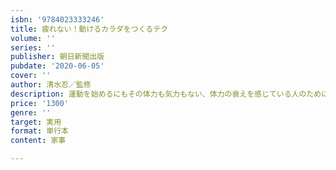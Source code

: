 ```yaml
---
isbn: '9784023333246'
title: 疲れない！動けるカラダをつくるテク
volume: ''
series: ''
publisher: 朝日新聞出版
pubdate: '2020-06-05'
cover: ''
author: 清水忍／監修
description: 運動を始めるにもその体力も気力もない、体力の衰えを感じている人のために、運動以前のからだの動かし方を教えます！　イスの座り方
price: '1300'
genre: ''
target: 実用
format: 単行本
content: 家事

---
```

